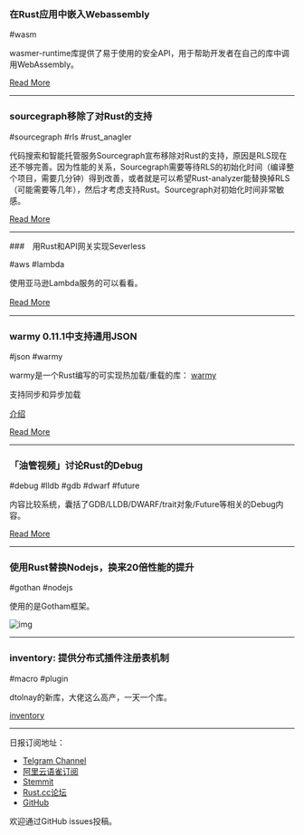 ### 在Rust应用中嵌入Webassembly

#wasm 

wasmer-runtime库提供了易于使用的安全API，用于帮助开发者在自己的库中调用WebAssembly。

[Read More](https://medium.com/wasmer/executing-webassembly-in-your-rust-application-d5cd32e8ce46)

---

### sourcegraph移除了对Rust的支持

#sourcegraph #rls #rust_anagler

代码搜索和智能托管服务Sourcegraph宣布移除对Rust的支持，原因是RLS现在还不够完善。因为性能的关系，Sourcegraph需要等待RLS的初始化时间（编译整个项目，需要几分钟）得到改善，或者就是可以希望Rust-analyzer能替换掉RLS（可能需要等几年），然后才考虑支持Rust。Sourcegraph对初始化时间非常敏感。

[Read More](https://github.com/sourcegraph/sourcegraph/issues/7)

---

###　用Rust和API网关实现Severless

#aws #lambda

使用亚马逊Lambda服务的可以看看。

[Read More](https://medium.com/@itsHabib/going-serverless-with-rust-and-api-gateway-aa5d1502c32e)　　　　　　　　　　　　　　　　　　

---

### warmy 0.11.1中支持通用JSON

#json #warmy

warmy是一个Rust编写的可实现热加载/重载的库： [warmy](https://github.com/phaazon/warmy)

支持同步和异步加载

[介绍](http://phaazon.net/blog/asynchronous_warmy_prequel)

[Read More](https://phaazon.net/blog/warmy-universal-json)

---

### 「油管视频」讨论Rust的Debug

#debug #lldb #gdb #dwarf #future

内容比较系统，囊括了GDB/LLDB/DWARF/trait对象/Future等相关的Debug内容。

[Read More](https://www.youtube.com/watch?v=elBxMRSNYr4&list=PL85XCvVPmGQhOL-J2Ng7qlPvDVOwYpGTN)

---

### 使用Rust替换Nodejs，换来20倍性能的提升

#gothan #nodejs

使用的是Gotham框架。

![img](https://wx1.sinaimg.cn/mw690/71684decly1fzioa4wsasj20we0ns44a.jpg)

---

### inventory: 提供分布式插件注册表机制

#macro #plugin 

dtolnay的新库，大佬这么高产，一天一个库。

[inventory](https://github.com/dtolnay/inventory)

---

日报订阅地址：

- [Telgram Channel](https://t.me/rust_daily_news )
- [阿里云语雀订阅](https://www.yuque.com/chaosbot/rustnews)
- [Stemmit](https://steemit.com/@blackanger)
- [Rust.cc论坛](https://rust.cc)
- [GitHub](https://github.com/RustStudy/rust_daily_news)

欢迎通过GitHub issues投稿。